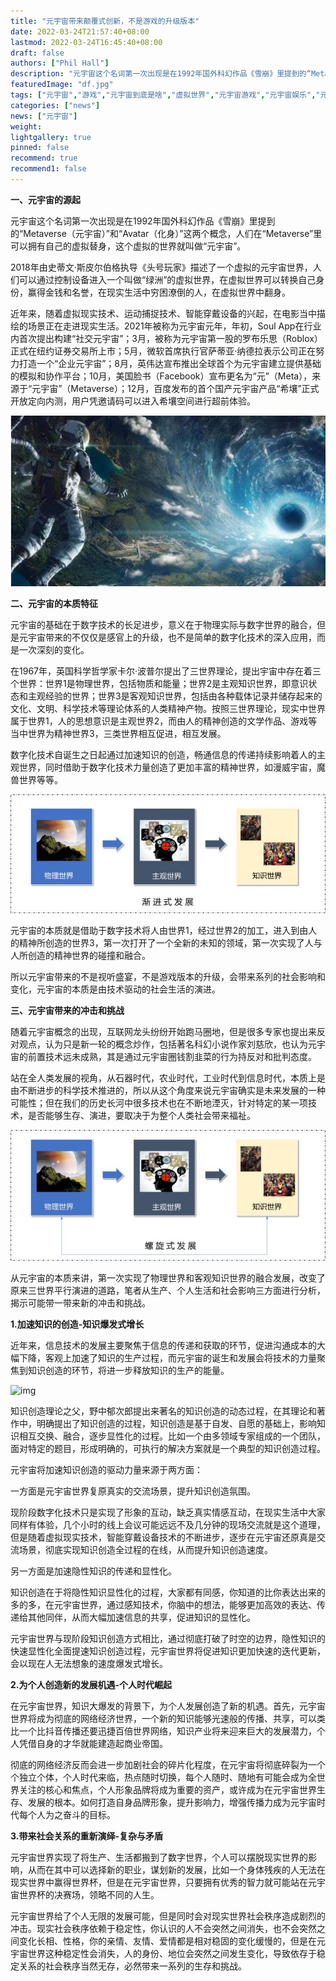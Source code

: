 ```yaml
---
title: "元宇宙带来颠覆式创新，不是游戏的升级版本"
date: 2022-03-24T21:57:40+08:00
lastmod: 2022-03-24T16:45:40+08:00
draft: false
authors: ["Phil Hall"]
description: "元宇宙这个名词第一次出现是在1992年国外科幻作品《雪崩》里提到的“Metaverse（元宇宙）”和“Avatar（化身）”这两个概念，人们在“Metaverse”里可以拥有自己的虚拟替身，这个虚拟的世界就叫做“元宇宙”。"
featuredImage: "df.jpg"
tags: ["元宇宙","游戏","元宇宙到底是啥","虚拟世界","元宇宙游戏","元宇宙娱乐","元宇宙起源"]
categories: ["news"]
news: ["元宇宙"]
weight: 
lightgallery: true
pinned: false
recommend: true
recommend1: false
---
```




**一、元宇宙的源起** 

元宇宙这个名词第一次出现是在1992年国外科幻作品《雪崩》里提到的“Metaverse（元宇宙）”和“Avatar（化身）”这两个概念，人们在“Metaverse”里可以拥有自己的虚拟替身，这个虚拟的世界就叫做“元宇宙”。

2018年由史蒂文·斯皮尔伯格执导《头号玩家》描述了一个虚拟的元宇宙世界，人们可以通过控制设备进入一个叫做“绿洲”的虚拟世界，在虚拟世界可以转换自己身份，赢得金钱和名誉，在现实生活中穷困潦倒的人，在虚拟世界中翻身。

近年来，随着虚拟现实技术、运动捕捉技术、智能穿戴设备的兴起，在电影当中描绘的场景正在走进现实生活。2021年被称为元宇宙元年，年初，Soul App在行业内首次提出构建“社交元宇宙”；3月，被称为元宇宙第一股的罗布乐思（Roblox）正式在纽约证券交易所上市；5月，微软首席执行官萨蒂亚·纳德拉表示公司正在努力打造一个“企业元宇宙”；8月，英伟达宣布推出全球首个为元宇宙建立提供基础的模拟和协作平台；10月，美国脸书（Facebook）宣布更名为“元”（Meta），来源于“元宇宙”（Metaverse）；12月，百度发布的首个国产元宇宙产品“希壤”正式开放定向内测，用户凭邀请码可以进入希壤空间进行超前体验。

![元宇宙带来颠覆式创新](df.jpg)



**二、元宇宙的本质特征** 

元宇宙的基础在于数字技术的长足进步，意义在于物理实际与数字世界的融合，但是元宇宙带来的不仅仅是感官上的升级，也不是简单的数字化技术的深入应用，而是一次深刻的变化。

在1967年，英国科学哲学家卡尔·波普尔提出了三世界理论，提出宇宙中存在着三个世界：世界1是物理世界，包括物质和能量；世界2是主观知识世界，即意识状态和主观经验的世界；世界3是客观知识世界，包括由各种载体记录并储存起来的文化、文明、科学技术等理论体系的人类精神产物。按照三世界理论，现实中世界属于世界1，人的思想意识是主观世界2，而由人的精神创造的文学作品、游戏等当中世界为精神世界3，三类世界相互促进，相互发展。

数字化技术自诞生之日起通过加速知识的创造，畅通信息的传递持续影响着人的主观世界，同时借助于数字化技术力量创造了更加丰富的精神世界，如漫威宇宙，魔兽世界等等。

![元宇宙带来颠覆式创新](cx.jpg)



元宇宙的本质就是借助于数字技术将人由世界1，经过世界2的加工，进入到由人的精神所创造的世界3，第一次打开了一个全新的未知的领域，第一次实现了人与人所创造的精神世界的碰撞和融合。

所以元宇宙带来的不是视听盛宴，不是游戏版本的升级，会带来系列的社会影响和变化，元宇宙的本质是由技术驱动的社会生活的演进。



**三、元宇宙带来的冲击和挑战** 

随着元宇宙概念的出现，互联网龙头纷纷开始跑马圈地，但是很多专家也提出来反对观点，认为只是新一轮的概念炒作，包括著名科幻小说作家刘慈欣，也认为元宇宙的前置技术远未成熟，其是通过元宇宙圈钱割韭菜的行为持反对和批判态度。

站在全人类发展的视角，从石器时代，农业时代，工业时代到信息时代，本质上是由不断进步的科学技术推进的，所以从这个角度来说元宇宙确实是未来发展的一种可能性；但在我们的历史长河中很多技术也在不断地湮灭，针对特定的某一项技术，是否能够生存、演进，要取决于为整个人类社会带来福祉。

![元宇宙带来颠覆式创新](fz.jpg)



从元宇宙的本质来讲，第一次实现了物理世界和客观知识世界的融合发展，改变了原来三世界平行演进的道路，笔者从生产、个人生活和社会影响三方面进行分析，揭示可能带一带来新的冲击和挑战。



**1.加速知识的创造-知识爆发式增长** 

近年来，信息技术的发展主要聚焦于信息的传递和获取的环节，促进沟通成本的大幅下降，客观上加速了知识的生产过程，而元宇宙的诞生和发展会将技术的力量聚焦到知识创造的环节，将进一步释放知识的生产的能量。

![img](https://pic2.zhimg.com/80/v2-4762215627c07a68de39be8a2c8ddf1d_720w.jpg)

知识创造理论之父，野中郁次郎提出来著名的知识创造的动态过程，在其理论和著作中，明确提出了知识创造的过程，知识创造是基于自发、自愿的基础上，影响知识相互交换、融合，逐步显性化的过程。比如一个由多领域专家组成的一个团队，面对特定的题目，形成明确的，可执行的解决方案就是一个典型的知识创造过程。

元宇宙将加速知识创造的驱动力量来源于两方面：

一方面是元宇宙世界复原真实的交流场景，提升知识创造氛围。

现阶段数字化技术只是实现了形象的互动，缺乏真实情感互动，在现实生活中大家同样有体验，几个小时的线上会议可能远远不及几分钟的现场交流就是这个道理，但是随着虚拟现实技术，智能穿戴设备技术的不断进步，逐步在元宇宙还原真是交流场景，彻底实现知识创造全过程的在线，从而提升知识创造速度。

另一方面是加速隐性知识的传递和显性化。

知识创造在于将隐性知识显性化的过程，大家都有同感，你知道的比你表达出来的多的多，在元宇宙世界，通过感知技术，你脑中的想法，能够更加高效的表达、传递给其他同伴，从而大幅加速信息的共享，促进知识的显性化。

元宇宙世界与现阶段知识创造方式相比，通过彻底打破了时空的边界，隐性知识的快速显性化全面提速知识创造过程，元宇宙世界将促进知识更加快速的迭代更新，会以现在人无法想象的速度爆发式增长。



**2.为个人创造新的发展机遇-个人时代崛起** 

在元宇宙世界，知识大爆发的背景下，为个人发展创造了新的机遇。首先，元宇宙世界将成为彻底的网络经济世界，一个新的知识能够光速般的传播、共享，可以类比一个比抖音传播还要迅捷百倍世界网络，知识产业将来迎来巨大的发展潜力，个人凭借自身的才华就能建造起商业帝国。

彻底的网络经济反而会进一步加剧社会的碎片化程度，在元宇宙将彻底碎裂为一个个独立个体，个人时代来临，热点随时切换，每个人随时、随地有可能会成为全世界关注的核心和焦点，个人形象品牌将成为重要的资产，或许成为在元宇宙世界生存、发展的根本。如何打造自身品牌形象，提升影响力，增强传播力成为元宇宙时代每个人为之奋斗的目标。



**3.带来社会关系的重新演绎-复杂与矛盾** 

元宇宙世界实现了将生产、生活都搬到了数字世界，个人可以摆脱现实世界的影响，从而在其中可以选择新的职业，谋划新的发展，比如一个身体残疾的人无法在现实世界中赢得世界杯，但是在元宇宙世界，只要拥有优秀的智力就可能站在元宇宙世界杯的决赛场，领略不同的人生。

元宇宙世界给了个人无限的发展可能，但是同时会对现实世界社会秩序造成剧烈的冲击。现实社会秩序依赖于稳定性，你认识的人不会突然之间消失，也不会突然之间变化长相、性格，你的亲情、友情、爱情都是相对稳固的变化缓慢的，但是在元宇宙世界这种稳定性会消失，人的身份、地位会突然之间发生变化，导致依存于稳定关系的社会秩序当然无存，必然带来一系列的生存和挑战。